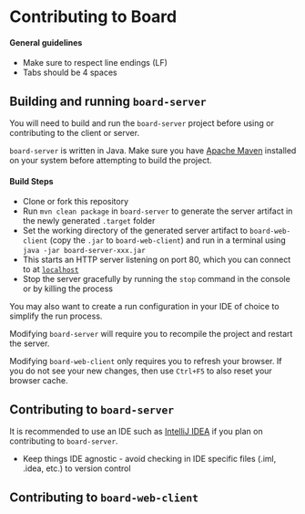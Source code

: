 # Contributing to Board

#### General guidelines

- Make sure to respect line endings (LF)
- Tabs should be 4 spaces

## Building and running `board-server`
You will need to build and run the `board-server` project before using or contributing to the client or server. 

`board-server` is written in Java. Make sure you have [Apache Maven](https://maven.apache.org/index.html) installed on your system before attempting to build the project.

#### Build Steps
- Clone or fork this repository
- Run `mvn clean package` in `board-server` to generate the server artifact in the newly generated `.target` folder
- Set the working directory of the generated server artifact to `board-web-client` (copy the `.jar` to `board-web-client`) and run in a terminal using `java -jar board-server-xxx.jar`
 - This starts an HTTP server listening on port 80, which you can connect to at [`localhost`](localhost)
 - Stop the server gracefully by running the `stop` command in the console or by killing the process


You may also want to create a run configuration in your IDE of choice to simplify the run process. 

Modifying `board-server` will require you to recompile the project and restart the server.

Modifying `board-web-client` only requires you to refresh your browser. If you do not see your new changes, then use `Ctrl+F5` to also reset your browser cache.

## Contributing to `board-server`

It is recommended to use an IDE such as [IntelliJ IDEA](https://www.jetbrains.com/idea/) if you plan on contributing to `board-server`.

- Keep things IDE agnostic - avoid checking in IDE specific files (.iml, .idea, etc.) to version control

## Contributing to `board-web-client`

